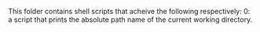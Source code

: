 This folder contains shell scripts that acheive the following respectively:
0: a script that prints the absolute path name of the current working directory.

